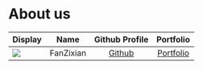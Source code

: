 # About us

Display | Name | Github Profile | Portfolio 
--------|:----:|:--------------:|:---------:
![](https://via.placeholder.com/100.png?text=Photo) | FanZixian | [Github](https://github.com/FanZixian) | [Portfolio](docs/team/fanzixian.md)
